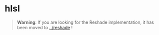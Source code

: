 # hlsl

> **Warning**: If you are looking for the Reshade implementation, it has been moved to [../reshade](../reshade) !